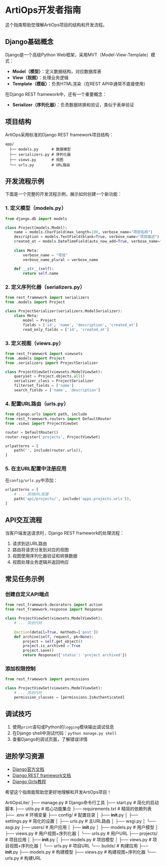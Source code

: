 # ArtiOps开发者指南

这个指南帮助您理解ArtiOps项目的结构和开发流程。

## Django基础概念

Django是一个高级Python Web框架，采用MVT（Model-View-Template）模式：

- **Model（模型）**：定义数据结构，对应数据库表
- **View（视图）**：处理业务逻辑
- **Template（模板）**：负责HTML渲染（在REST API中通常不直接使用）

在Django REST framework中，还有一个重要概念：

- **Serializer（序列化器）**：负责数据转换和验证，类似于表单验证

## 项目结构

ArtiOps采用标准的Django REST framework项目结构：

```
app/
  ├── models.py      # 数据模型
  ├── serializers.py # 序列化器
  ├── views.py       # 视图
  └── urls.py        # URL路由
```

## 开发流程示例

下面是一个完整的开发流程示例，展示如何创建一个新功能：

### 1. 定义模型（models.py）

```python
from django.db import models

class Project(models.Model):
    name = models.CharField(max_length=100, verbose_name="项目名称")
    description = models.TextField(blank=True, verbose_name="项目描述")
    created_at = models.DateTimeField(auto_now_add=True, verbose_name="创建时间")
    
    class Meta:
        verbose_name = "项目"
        verbose_name_plural = verbose_name
        
    def __str__(self):
        return self.name
```

### 2. 定义序列化器（serializers.py）

```python
from rest_framework import serializers
from .models import Project

class ProjectSerializer(serializers.ModelSerializer):
    class Meta:
        model = Project
        fields = ['id', 'name', 'description', 'created_at']
        read_only_fields = ['id', 'created_at']
```

### 3. 定义视图（views.py）

```python
from rest_framework import viewsets
from .models import Project
from .serializers import ProjectSerializer

class ProjectViewSet(viewsets.ModelViewSet):
    queryset = Project.objects.all()
    serializer_class = ProjectSerializer
    filterset_fields = ['name']
    search_fields = ['name', 'description']
```

### 4. 配置URL路由（urls.py）

```python
from django.urls import path, include
from rest_framework.routers import DefaultRouter
from .views import ProjectViewSet

router = DefaultRouter()
router.register('projects', ProjectViewSet)

urlpatterns = [
    path('', include(router.urls)),
]
```

### 5. 在主URL配置中注册应用

在`config/urls.py`中添加：

```python
urlpatterns = [
    # ... 其他URL配置
    path('api/projects/', include('apps.projects.urls')),
]
```

## API交互流程

当客户端发送请求时，Django REST framework的处理流程：

1. 请求到达URL路由
2. 路由将请求分发到对应的视图
3. 视图使用序列化器验证和转换数据
4. 视图处理业务逻辑并返回响应

## 常见任务示例

### 创建自定义API端点

```python
from rest_framework.decorators import action
from rest_framework.response import Response

class ProjectViewSet(viewsets.ModelViewSet):
    # ... 其他代码
    
    @action(detail=True, methods=['post'])
    def archive(self, request, pk=None):
        project = self.get_object()
        project.is_archived = True
        project.save()
        return Response({'status': 'project archived'})
```

### 添加权限控制

```python
from rest_framework import permissions

class ProjectViewSet(viewsets.ModelViewSet):
    # ... 其他代码
    permission_classes = [permissions.IsAuthenticated]
```

## 调试技巧

1. 使用`print`语句或Python的`logging`模块输出调试信息
2. 在Django shell中测试代码：`python manage.py shell`
3. 查看Django的调试页面，了解错误详情

## 进阶学习资源

- [Django官方文档](https://docs.djangoproject.com/)
- [Django REST framework文档](https://www.django-rest-framework.org/)
- [Django Girls教程](https://tutorial.djangogirls.org/)

希望这个指南能帮助您更好地理解和开发ArtiOps项目！


ArtiOpsLite/
├── manage.py                # Django命令行工具
├── start.py                 # 简化的启动脚本
├── utils.py                 # 核心功能集合
├── requirements.txt         # 精简的依赖列表
├── .env                     # 环境变量
├── config/                  # 配置目录
│   ├── __init__.py
│   ├── settings.py          # 简化的设置
│   ├── urls.py              # 主URL路由
│   ├── wsgi.py
│   └── asgi.py
├── users/                   # 用户应用
│   ├── __init__.py
│   ├── models.py            # 用户模型
│   ├── views.py             # 用户视图+序列化器
│   └── urls.py              # 用户URL
├── projects/                # 项目应用
│   ├── __init__.py
│   ├── models.py            # 项目模型
│   ├── views.py             # 项目视图+序列化器
│   └── urls.py              # 项目URL
└── builds/                  # 构建应用
    ├── __init__.py
    ├── models.py            # 构建模型
    ├── views.py             # 构建视图+序列化器
    └── urls.py              # 构建URL